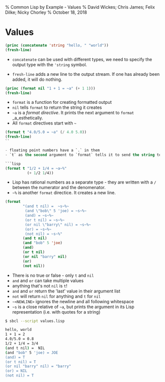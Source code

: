 % Common Lisp by Example - Values
% David Wickes; Chris James; Felix Dilke; Nicky Chorley
% October 18, 2018
# Values

```lisp
(princ (concatenate 'string "hello, " "world"))
(fresh-line)
```

- `concatenate` can be used with different types, we need to specify the output
type with the `'string` symbol.

- `fresh-line` adds a new line to the output stream. If one has already been
added, it will do nothing.

```lisp
(princ (format nil "1 + 1 = ~a" (+ 1 1)))
(fresh-line)
```

- `format` is a function for creating formatted output
- `nil` tells `format` to return the string it creates
- `~a` is a _format directive_. It prints the next argument
  to `format` _a_esthetically.
- All `format` directives start with `~`

```lisp
(format t "4.0/5.0 = ~a" (/ 4.0 5.0))
(fresh-line)
``

- floating point numbers have a `.` in them
- `t` as the second argument to `format` tells it to send the string to stdout.

```lisp
(format t "1/2 + 1/4 = ~a~%"
          (+ 1/2 1/4))
```
- Lisp has rational numbers as a separate type - they are written with a `/`
  between the numerator and the denomenator.
- `~%` is another `format` directice. It creates a new line.

```lisp
(format 
        "(and t nil) =  ~s~%~
         (and \"bob\" 5 'joe) = ~s~%~
         (and) = ~s~%~
         (or t nil) = ~s~%~
         (or nil \"barry\" nil) = ~s~%~
         (or) = ~s~%~
         (not nil) = ~s~%"
        (and t nil)
        (and "bob" 5 'joe)
        (and)
        (or t nil)
        (or nil "barry" nil)
        (or)
        (not nil))
```

- There is no true or false - only `t` and `nil`
- `and` and `or` can take multiple values
- anything that's not `nil` is `t`!
- `and` and `or` return the 'last' value in their argument list
- `not` will return `nil` for anything and `t` for `nil`
- `~<NEWLINE>` ignores the newline and all following whitespace
- `~s` is a close relative of `~a`, but prints the argument in its Lisp
  representation (i.e. with quotes for a string)

```bash
$ sbcl --script values.lisp

hello, world
1 + 1 = 2
4.0/5.0 = 0.8
1/2 + 1/4 = 3/4
(and t nil) =  NIL
(and "bob" 5 'joe) = JOE
(and) = T
(or t nil) = T
(or nil "barry" nil) = "barry"
(or) = NIL
(not nil) = T
```